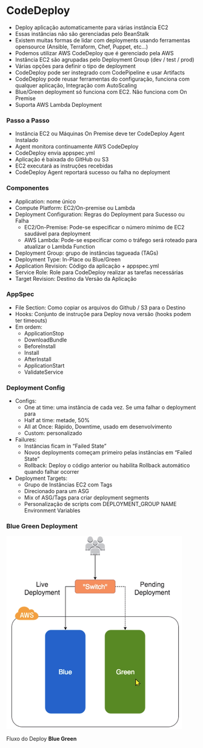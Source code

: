 # CodeDeploy

- Deploy aplicação automaticamente para várias instância EC2
- Essas instâncias não são gerenciadas pelo BeanStalk
- Existem muitas formas de lidar com deployments usando ferramentas opensource (Ansible, Terraform, Chef, Puppet, etc…)
- Podemos utilizar AWS CodeDeploy que é gerenciado pela AWS
- Instância EC2 são agrupadas pelo Deployment Group (dev / test / prod)
- Várias opções para definir o tipo de deployment
- CodeDeploy pode ser instegrado com CodePipeline e usar Artifacts
- CodeDeploy pode reusar ferramentas do configuração, funciona com qualquer aplicação, Integração com AutoScaling
- Blue/Green deployment só funciona com EC2. Não funciona com On Premise
- Suporta AWS Lambda Deployment

### Passo a Passo

- Instância EC2 ou Máquinas On Premise deve ter CodeDeploy Agent Instalado
- Agent monitora continuamente AWS CodeDeploy
- CodeDeploy envia appspec.yml
- Aplicação é baixada do GitHub ou S3
- EC2 executará as instruções recebidas
- CodeDeploy Agent reportará sucesso ou falha no deployment

### Componentes

- Application: nome único
- Compute Platform: EC2/On-premise ou Lambda
- Deployment Configuration: Regras do Deployment para Sucesso ou Falha
    - EC2/On-Premise: Pode-se especificar o número mínimo de EC2 saudável para deployment
    - AWS Lambda: Pode-se especificar como o tráfego será roteado para atualizar o Lambda Function
- Deployment Group: grupo de instâncias tagueada (TAGs)
- Deployment Type: In-Place ou Blue/Green
- Application Revision: Código da aplicação + appspec.yml
- Service Role: Role para CodeDeploy realizar as tarefas necessárias
- Target Revision: Destino da Versão da Aplicação

### AppSpec

- File Section: Como copiar os arquivos do Github / S3 para o Destino
- Hooks: Conjunto de instruçõe para Deploy nova versão (hooks podem ter timeouts)
- Em ordem:
    - ApplicationStop
    - DownloadBundle
    - BeforeInstall
    - Install
    - AfterInstall
    - ApplicationStart
    - ValidateService

### Deployment Config

- Configs:
    - One at time: uma instância de cada vez. Se uma falhar o deployment para
    - Half at time: metade, 50%
    - All at Once: Rápido, Downtime, usado em desenvolvimento
    - Custom: personalizado
- Failures:
    - Instâncias ficam in “Failed State”
    - Novos deployments começam primeiro pelas instâncias em “Failed State”
    - Rollback: Deploy o código anterior ou habilita Rollback automático quando falhar ocorrer
- Deployment Targets:
    - Grupo de Instâncias EC2 com Tags
    - Direcionado para um ASG
    - Mix of ASG/Tags para criar deployment segments
    - Personalização de scripts com DEPLOYMENT_GROUP NAME Environment Variables

### Blue Green Deployment

![Fluxo do Deploy **Blue Green**](CodeDeploy%2076a4186108c94d2bbf4d8d5f2ef67d9d/Screenshot_from_2022-06-02_17-02-43.png)

Fluxo do Deploy **Blue Green**